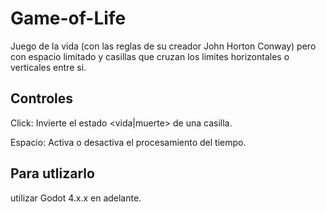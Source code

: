 # Game-of-Life
Juego de la vida (con las reglas de su creador John Horton Conway) pero con espacio limitado y casillas que cruzan los limites horizontales o verticales entre si.

## Controles
Click: Invierte el estado <vida|muerte> de una casilla.


Espacio: Activa o desactiva el procesamiento del tiempo.

## Para utlizarlo
utilizar Godot 4.x.x en adelante.
